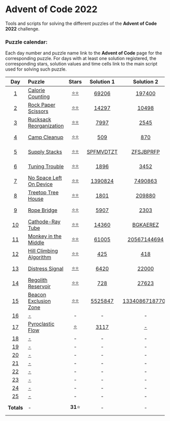 # Advent of Code 2022

Tools and scripts for solving the different puzzles of the **Advent of Code 2022** 
challenge.

### Puzzle calendar:
Each day number and puzzle name link to the **Advent of Code** page for the 
corresponding puzzle. For days with at least one solution registered, the 
corresponding stars, solution values and time cells link to the main script used for 
solving such puzzle.

|                  **Day**                   | **Puzzle**                                                      |                                               **Stars**                                                |                                           **Solution 1**                                           |                                              **Solution 2**                                              |                                              **Time**                                              |
|:------------------------------------------:|:----------------------------------------------------------------|:------------------------------------------------------------------------------------------------------:|:--------------------------------------------------------------------------------------------------:|:--------------------------------------------------------------------------------------------------------:|:--------------------------------------------------------------------------------------------------:|
|  [1](https://adventofcode.com/2022/day/1)  | [Calorie Counting](https://adventofcode.com/2022/day/1)         | [:star::star:](https://github.com/JaviLunes/AdventCode2022/tree/master/src/aoc2022/day_1/solution.py)  |   [69206](https://github.com/JaviLunes/AdventCode2022/tree/master/src/aoc2022/day_1/solution.py)   |     [197400](https://github.com/JaviLunes/AdventCode2022/tree/master/src/aoc2022/day_1/solution.py)      |  [0.99 ms](https://github.com/JaviLunes/AdventCode2022/tree/master/src/aoc2022/day_1/solution.py)  |
|  [2](https://adventofcode.com/2022/day/2)  | [Rock Paper Scissors](https://adventofcode.com/2022/day/2)      | [:star::star:](https://github.com/JaviLunes/AdventCode2022/tree/master/src/aoc2022/day_2/solution.py)  |   [14297](https://github.com/JaviLunes/AdventCode2022/tree/master/src/aoc2022/day_2/solution.py)   |      [10498](https://github.com/JaviLunes/AdventCode2022/tree/master/src/aoc2022/day_2/solution.py)      |  [7.98 ms](https://github.com/JaviLunes/AdventCode2022/tree/master/src/aoc2022/day_2/solution.py)  |
|  [3](https://adventofcode.com/2022/day/3)  | [Rucksack Reorganization](https://adventofcode.com/2022/day/3)  | [:star::star:](https://github.com/JaviLunes/AdventCode2022/tree/master/src/aoc2022/day_3/solution.py)  |   [7997](https://github.com/JaviLunes/AdventCode2022/tree/master/src/aoc2022/day_3/solution.py)    |      [2545](https://github.com/JaviLunes/AdventCode2022/tree/master/src/aoc2022/day_3/solution.py)       |  [2.02 ms](https://github.com/JaviLunes/AdventCode2022/tree/master/src/aoc2022/day_3/solution.py)  |
|  [4](https://adventofcode.com/2022/day/4)  | [Camp Cleanup](https://adventofcode.com/2022/day/4)             | [:star::star:](https://github.com/JaviLunes/AdventCode2022/tree/master/src/aoc2022/day_4/solution.py)  |    [509](https://github.com/JaviLunes/AdventCode2022/tree/master/src/aoc2022/day_4/solution.py)    |       [870](https://github.com/JaviLunes/AdventCode2022/tree/master/src/aoc2022/day_4/solution.py)       |  [7.10 ms](https://github.com/JaviLunes/AdventCode2022/tree/master/src/aoc2022/day_4/solution.py)  |
|  [5](https://adventofcode.com/2022/day/5)  | [Supply Stacks](https://adventofcode.com/2022/day/5)            | [:star::star:](https://github.com/JaviLunes/AdventCode2022/tree/master/src/aoc2022/day_5/solution.py)  | [SPFMVDTZT](https://github.com/JaviLunes/AdventCode2022/tree/master/src/aoc2022/day_5/solution.py) |    [ZFSJBPRFP](https://github.com/JaviLunes/AdventCode2022/tree/master/src/aoc2022/day_5/solution.py)    |  [2.98 ms](https://github.com/JaviLunes/AdventCode2022/tree/master/src/aoc2022/day_5/solution.py)  |
|  [6](https://adventofcode.com/2022/day/6)  | [Tuning Trouble](https://adventofcode.com/2022/day/6)           | [:star::star:](https://github.com/JaviLunes/AdventCode2022/tree/master/src/aoc2022/day_6/solution.py)  |   [1896](https://github.com/JaviLunes/AdventCode2022/tree/master/src/aoc2022/day_6/solution.py)    |      [3452](https://github.com/JaviLunes/AdventCode2022/tree/master/src/aoc2022/day_6/solution.py)       |  [3.99 ms](https://github.com/JaviLunes/AdventCode2022/tree/master/src/aoc2022/day_6/solution.py)  |
|  [7](https://adventofcode.com/2022/day/7)  | [No Space Left On Device](https://adventofcode.com/2022/day/7)  | [:star::star:](https://github.com/JaviLunes/AdventCode2022/tree/master/src/aoc2022/day_7/solution.py)  |  [1390824](https://github.com/JaviLunes/AdventCode2022/tree/master/src/aoc2022/day_7/solution.py)  |     [7490863](https://github.com/JaviLunes/AdventCode2022/tree/master/src/aoc2022/day_7/solution.py)     |  [3.99 ms](https://github.com/JaviLunes/AdventCode2022/tree/master/src/aoc2022/day_7/solution.py)  |
|  [8](https://adventofcode.com/2022/day/8)  | [Treetop Tree House](https://adventofcode.com/2022/day/8)       | [:star::star:](https://github.com/JaviLunes/AdventCode2022/tree/master/src/aoc2022/day_8/solution.py)  |   [1801](https://github.com/JaviLunes/AdventCode2022/tree/master/src/aoc2022/day_8/solution.py)    |     [209880](https://github.com/JaviLunes/AdventCode2022/tree/master/src/aoc2022/day_8/solution.py)      | [41.89 ms](https://github.com/JaviLunes/AdventCode2022/tree/master/src/aoc2022/day_8/solution.py)  |
|  [9](https://adventofcode.com/2022/day/9)  | [Rope Bridge](https://adventofcode.com/2022/day/9)              | [:star::star:](https://github.com/JaviLunes/AdventCode2022/tree/master/src/aoc2022/day_9/solution.py)  |   [5907](https://github.com/JaviLunes/AdventCode2022/tree/master/src/aoc2022/day_9/solution.py)    |      [2303](https://github.com/JaviLunes/AdventCode2022/tree/master/src/aoc2022/day_9/solution.py)       |  [0.11 s](https://github.com/JaviLunes/AdventCode2022/tree/master/src/aoc2022/day_9/solution.py)   |
| [10](https://adventofcode.com/2022/day/10) | [Cathode-Ray Tube](https://adventofcode.com/2022/day/10)        | [:star::star:](https://github.com/JaviLunes/AdventCode2022/tree/master/src/aoc2022/day_10/solution.py) |  [14360](https://github.com/JaviLunes/AdventCode2022/tree/master/src/aoc2022/day_10/solution.py)   |    [BGKAEREZ](https://github.com/JaviLunes/AdventCode2022/tree/master/src/aoc2022/day_10/solution.py)    | [1.10 ms](https://github.com/JaviLunes/AdventCode2022/tree/master/src/aoc2022/day_10/solution.py)  |
| [11](https://adventofcode.com/2022/day/11) | [Monkey in the Middle](https://adventofcode.com/2022/day/11)    | [:star::star:](https://github.com/JaviLunes/AdventCode2022/tree/master/src/aoc2022/day_11/solution.py) |  [61005](https://github.com/JaviLunes/AdventCode2022/tree/master/src/aoc2022/day_11/solution.py)   |  [20567144694](https://github.com/JaviLunes/AdventCode2022/tree/master/src/aoc2022/day_11/solution.py)   |  [1.34 s](https://github.com/JaviLunes/AdventCode2022/tree/master/src/aoc2022/day_11/solution.py)  |
| [12](https://adventofcode.com/2022/day/12) | [Hill Climbing Algorithm](https://adventofcode.com/2022/day/12) | [:star::star:](https://github.com/JaviLunes/AdventCode2022/tree/master/src/aoc2022/day_12/solution.py) |   [425](https://github.com/JaviLunes/AdventCode2022/tree/master/src/aoc2022/day_12/solution.py)    |      [418](https://github.com/JaviLunes/AdventCode2022/tree/master/src/aoc2022/day_12/solution.py)       | [77.46 ms](https://github.com/JaviLunes/AdventCode2022/tree/master/src/aoc2022/day_12/solution.py) |
| [13](https://adventofcode.com/2022/day/13) | [Distress Signal](https://adventofcode.com/2022/day/13)         | [:star::star:](https://github.com/JaviLunes/AdventCode2022/tree/master/src/aoc2022/day_13/solution.py) |   [6420](https://github.com/JaviLunes/AdventCode2022/tree/master/src/aoc2022/day_13/solution.py)   |     [22000](https://github.com/JaviLunes/AdventCode2022/tree/master/src/aoc2022/day_13/solution.py)      | [2.11 ms](https://github.com/JaviLunes/AdventCode2022/tree/master/src/aoc2022/day_13/solution.py)  |
| [14](https://adventofcode.com/2022/day/14) | [Regolith Reservoir](https://adventofcode.com/2022/day/14)      | [:star::star:](https://github.com/JaviLunes/AdventCode2022/tree/master/src/aoc2022/day_14/solution.py) |   [728](https://github.com/JaviLunes/AdventCode2022/tree/master/src/aoc2022/day_14/solution.py)    |     [27623](https://github.com/JaviLunes/AdventCode2022/tree/master/src/aoc2022/day_14/solution.py)      | [12.00 s](https://github.com/JaviLunes/AdventCode2022/tree/master/src/aoc2022/day_14/solution.py)  |
| [15](https://adventofcode.com/2022/day/15) | [Beacon Exclusion Zone](https://adventofcode.com/2022/day/15)   | [:star::star:](https://github.com/JaviLunes/AdventCode2022/tree/master/src/aoc2022/day_15/solution.py) | [5525847](https://github.com/JaviLunes/AdventCode2022/tree/master/src/aoc2022/day_15/solution.py)  | [13340867187704](https://github.com/JaviLunes/AdventCode2022/tree/master/src/aoc2022/day_15/solution.py) | [76.61 s](https://github.com/JaviLunes/AdventCode2022/tree/master/src/aoc2022/day_15/solution.py)  |
| [16](https://adventofcode.com/2022/day/16) | [-](https://adventofcode.com/2022/day/16)                       |                                                   -                                                    |                                                 -                                                  |                                                    -                                                     |                                                 -                                                  |
| [17](https://adventofcode.com/2022/day/17) | [Pyroclastic Flow](https://adventofcode.com/2022/day/17)        |    [:star:](https://github.com/JaviLunes/AdventCode2022/tree/master/src/aoc2022/day_17/solution.py)    |   [3117](https://github.com/JaviLunes/AdventCode2022/tree/master/src/aoc2022/day_17/solution.py)   |       [-](https://github.com/JaviLunes/AdventCode2022/tree/master/src/aoc2022/day_17/solution.py)        |  [0.29 s](https://github.com/JaviLunes/AdventCode2022/tree/master/src/aoc2022/day_17/solution.py)  |
| [18](https://adventofcode.com/2022/day/18) | [-](https://adventofcode.com/2022/day/18)                       |                                                   -                                                    |                                                 -                                                  |                                                    -                                                     |                                                 -                                                  |
| [19](https://adventofcode.com/2022/day/19) | [-](https://adventofcode.com/2022/day/19)                       |                                                   -                                                    |                                                 -                                                  |                                                    -                                                     |                                                 -                                                  |
| [20](https://adventofcode.com/2022/day/20) | [-](https://adventofcode.com/2022/day/20)                       |                                                   -                                                    |                                                 -                                                  |                                                    -                                                     |                                                 -                                                  |
| [21](https://adventofcode.com/2022/day/21) | [-](https://adventofcode.com/2022/day/21)                       |                                                   -                                                    |                                                 -                                                  |                                                    -                                                     |                                                 -                                                  |
| [22](https://adventofcode.com/2022/day/22) | [-](https://adventofcode.com/2022/day/22)                       |                                                   -                                                    |                                                 -                                                  |                                                    -                                                     |                                                 -                                                  |
| [23](https://adventofcode.com/2022/day/23) | [-](https://adventofcode.com/2022/day/23)                       |                                                   -                                                    |                                                 -                                                  |                                                    -                                                     |                                                 -                                                  |
| [24](https://adventofcode.com/2022/day/24) | [-](https://adventofcode.com/2022/day/24)                       |                                                   -                                                    |                                                 -                                                  |                                                    -                                                     |                                                 -                                                  |
| [25](https://adventofcode.com/2022/day/25) | [-](https://adventofcode.com/2022/day/25)                       |                                                   -                                                    |                                                 -                                                  |                                                    -                                                     |                                                 -                                                  |
|                 **Totals**                 | -                                                               |                                              **31**:star:                                              |                                                 -                                                  |                                                    -                                                     |                                            **1.51 min**                                            |
